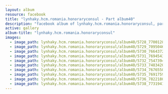 ```yaml
---
layout: album
resource: facebook
title: "lynhaky.hcm.romania.honoraryconsul - Part album40"
description: "facebook album of lynhaky.hcm.romania.honoraryconsul, part album40."
active: gallery
album-title: "lynhaky.hcm.romania.honoraryconsul"
images:
  - image_path: lynhaky.hcm.romania.honoraryconsul/album40/5728_77001289_2761094473925404_2301036786190647296_n.jpg
  - image_path: lynhaky.hcm.romania.honoraryconsul/album40/5729_70950464_2761094410592077_8596714734747648000_n.jpg
  - image_path: lynhaky.hcm.romania.honoraryconsul/album40/5730_76643722_2761094343925417_7962640930358427648_n.jpg
  - image_path: lynhaky.hcm.romania.honoraryconsul/album40/5731_76945438_2761094260592092_608340275907002368_n.jpg
  - image_path: lynhaky.hcm.romania.honoraryconsul/album40/5732_75473949_2761094230592095_3091500013503643648_n.jpg
  - image_path: lynhaky.hcm.romania.honoraryconsul/album40/5733_74834205_2761094160592102_703032987544977408_n.jpg
  - image_path: lynhaky.hcm.romania.honoraryconsul/album40/5734_76765500_2761094040592114_5673199452060385280_n.jpg
  - image_path: lynhaky.hcm.romania.honoraryconsul/album40/5735_76917597_2761093990592119_3087916859727544320_n.jpg
  - image_path: lynhaky.hcm.romania.honoraryconsul/album40/5736_78221803_2761093937258791_2378742245042946048_n.jpg
  - image_path: lynhaky.hcm.romania.honoraryconsul/album40/5738_77319414_2761093790592139_6521072055520067584_n.jpg
---
```

